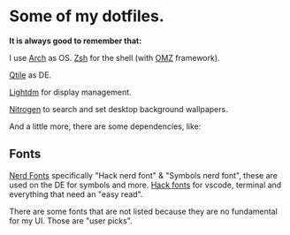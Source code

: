 # Some of my dotfiles. #
**It is always good to remember that:**

I use [Arch](https://archlinux.org "OS") as OS.
[Zsh](https://www.zsh.org/ "Shell") for the shell (with [OMZ](https://ohmyz.sh/ "Shell framework") framework).

[Qtile](https://qtile.org/ "Desktop Enviroment") as DE.

[Lightdm](https://github.com/canonical/lightdm "Display manager") for display management.

[Nitrogen](https://github.com/l3ib/nitrogen "Wallpaper setter") to search and set desktop background wallpapers.

And a little more, there are some dependencies, like:

## Fonts ##
[Nerd Fonts](https://www.nerdfonts.com/ "Nerd fonts") specifically "Hack nerd font" & "Symbols nerd font", these are used on the DE for symbols and more.
[Hack fonts](https://sourcefoundry.org/hack/ "Hack fonts") for vscode, terminal and everything that need an "easy read".

There are some fonts that are not listed because they are no fundamental for my UI. Those are "user picks".
